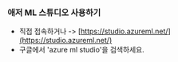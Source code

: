 ### 애저 ML 스튜디오 사용하기
- 직접 접속하거나 -> [https://studio.azureml.net/](https://studio.azureml.net/)  
- 구글에서 'azure ml studio'을 검색하세요.
